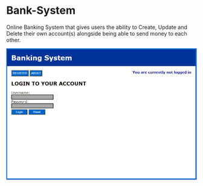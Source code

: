 # Bank-System
Online Banking System that gives users the ability to Create, Update and Delete their own account(s) alongside being able to send money to each other.

![](images/login.png)
